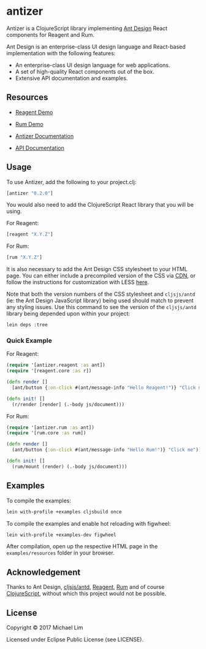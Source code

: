 # antizer

Antizer is a ClojureScript library implementing [Ant Design](https://ant.design/) React components for Reagent and Rum. 

Ant Design is an enterprise-class UI design language and React-based implementation with the following features:

* An enterprise-class UI design language for web applications.
* A set of high-quality React components out of the box.
* Extensive API documentation and examples.

## Resources

* [Reagent Demo](https://priornix.github.io/antizer/latest/examples/reagent.html)
* [Rum Demo](https://priornix.github.io/antizer/latest/examples/rum.html)

* [Antizer Documentation](https://priornix.github.io/antizer/latest/)
* [API Documentation](https://priornix.github.io/antizer/latest/api/)

## Usage 

To use Antizer, add the following to your project.clj:

```clojure
[antizer "0.2.0"]
```

You would also need to add the ClojureScript React library that you will be using.

For Reagent:
```clojure
[reagent "X.Y.Z"]
```

For Rum:
```clojure
[rum "X.Y.Z"]
```

It is also necessary to add the Ant Design CSS stylesheet to your HTML page. You can either include a precompiled version of the CSS via [CDN](https://cdnjs.com/libraries/antd), or follow the instructions for customization with LESS [here](https://ant.design/docs/react/customize-theme).

Note that both the version numbers of the CSS stylesheet and `cljsjs/antd` (ie: the Ant Design JavaScript library) being used should match to prevent any styling issues. Use this command to see the version of the `cljsjs/antd` library being depended upon within your project:

```bash
lein deps :tree
```

### Quick Example

For Reagent:
```clojure
(require '[antizer.reagent :as ant])
(require '[reagent.core :as r])

(defn render []
  [ant/button {:on-click #(ant/message-info "Hello Reagent!")} "Click me"])

(defn init! []
  (r/render [render] (.-body js/document)))
```

For Rum:
```clojure
(require '[antizer.rum :as ant])
(require '[rum.core :as rum])

(defn render []
  (ant/button {:on-click #(ant/message-info "Hello Rum!")} "Click me"))

(defn init! []
  (rum/mount (render) (.-body js/document)))
```

## Examples

To compile the examples:

```bash
lein with-profile +examples cljsbuild once
```

To compile the examples and enable hot reloading with figwheel:

```bash
lein with-profile +examples-dev figwheel
```

After compilation, open up the respective HTML page in the `examples/resources` folder in your browser.

## Acknowledgement

Thanks to Ant Design, [cljsjs/antd](https://github.com/cljsjs/packages/tree/master/antd), [Reagent](https://github.com/reagent-project/reagent), [Rum](https://github.com/tonsky/rum) and of course [ClojureScript](https://clojurescript.org), without which this project would not be possible.

## License

Copyright © 2017 Michael Lim

Licensed under Eclipse Public License (see LICENSE).
